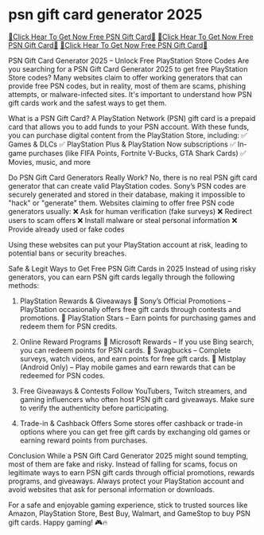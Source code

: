 # psn gift card generator 2025

[🎁Click Hear To Get Now Free PSN Gift Card🎁](https://my.geniusonlinemarketer.com/)
[🎁Click Hear To Get Now Free PSN Gift Card🎁](https://my.geniusonlinemarketer.com/)
[🎁Click Hear To Get Now Free PSN Gift Card🎁](https://my.geniusonlinemarketer.com/)


PSN Gift Card Generator 2025 – Unlock Free PlayStation Store Codes
Are you searching for a PSN Gift Card Generator 2025 to get free PlayStation Store codes? Many websites claim to offer working generators that can provide free PSN codes, but in reality, most of them are scams, phishing attempts, or malware-infected sites. It's important to understand how PSN gift cards work and the safest ways to get them.

What is a PSN Gift Card?
A PlayStation Network (PSN) gift card is a prepaid card that allows you to add funds to your PSN account. With these funds, you can purchase digital content from the PlayStation Store, including:
✅ Games & DLCs
✅ PlayStation Plus & PlayStation Now subscriptions
✅ In-game purchases (like FIFA Points, Fortnite V-Bucks, GTA Shark Cards)
✅ Movies, music, and more

Do PSN Gift Card Generators Really Work?
No, there is no real PSN gift card generator that can create valid PlayStation codes. Sony’s PSN codes are securely generated and stored in their database, making it impossible to "hack" or "generate" them. Websites claiming to offer free PSN code generators usually:
❌ Ask for human verification (fake surveys)
❌ Redirect users to scam offers
❌ Install malware or steal personal information
❌ Provide already used or fake codes

Using these websites can put your PlayStation account at risk, leading to potential bans or security breaches.

Safe & Legit Ways to Get Free PSN Gift Cards in 2025
Instead of using risky generators, you can earn PSN gift cards legally through the following methods:

1. PlayStation Rewards & Giveaways
🔹 Sony’s Official Promotions – PlayStation occasionally offers free gift cards through contests and promotions.
🔹 PlayStation Stars – Earn points for purchasing games and redeem them for PSN credits.

2. Online Reward Programs
🔹 Microsoft Rewards – If you use Bing search, you can redeem points for PSN cards.
🔹 Swagbucks – Complete surveys, watch videos, and earn points for free gift cards.
🔹 Mistplay (Android Only) – Play mobile games and earn rewards that can be redeemed for PSN codes.

3. Free Giveaways & Contests
Follow YouTubers, Twitch streamers, and gaming influencers who often host PSN gift card giveaways. Make sure to verify the authenticity before participating.

4. Trade-in & Cashback Offers
Some stores offer cashback or trade-in options where you can get free gift cards by exchanging old games or earning reward points from purchases.

Conclusion
While a PSN Gift Card Generator 2025 might sound tempting, most of them are fake and risky. Instead of falling for scams, focus on legitimate ways to earn PSN gift cards through official promotions, rewards programs, and giveaways. Always protect your PlayStation account and avoid websites that ask for personal information or downloads.

For a safe and enjoyable gaming experience, stick to trusted sources like Amazon, PlayStation Store, Best Buy, Walmart, and GameStop to buy PSN gift cards. Happy gaming! 🎮🔥


